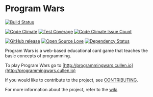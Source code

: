 # Program Wars
[![Build Status](https://travis-ci.org/johnanvik/program-wars.svg?branch=master)](https://travis-ci.org/johnanvik/program-wars)

[![Code Climate](https://codeclimate.com/github/johnanvik/program-wars/badges/gpa.svg)](https://codeclimate.com/github/johnanvik/program-wars)
[![Test Coverage](https://codeclimate.com/github/johnanvik/program-wars/badges/coverage.svg)](https://codeclimate.com/github/johnanvik/program-wars/coverage)
[![Code Climate Issue Count](https://codeclimate.com/github/johnanvik/program-wars/badges/issue_count.svg)](https://codeclimate.com/github/johnanvik/program-wars/issues)

[![GitHub release](https://img.shields.io/github/release/johnanvik/program-wars.svg)](https://github.com/johnanvik/program-wars/releases/latest)
[![Open Source Love](https://badges.frapsoft.com/os/gpl/gpl.svg?v=102)](https://github.com/johnanvik/open-source-badge/)
[![Dependency Status](https://david-dm.org/johnanvik/badges.svg)](https://david-dm.org/johnanvik/badges)

Program Wars is a web-based educational card game that teaches the basic concepts of programming.

To play Program Wars go to [http://programmingwars.cullen.io](http://programmingwars.cullen.io)

If you would like to contribute to the project, see [CONTRIBUTING](CONTRIBUTING.md).

For more information about the project, refer to the [wiki](https://github.com/johnanvik/program-wars/wiki).







